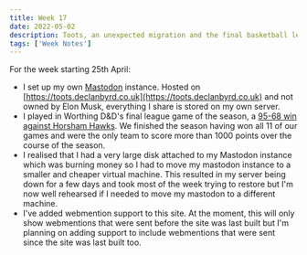 ```yaml
---
title: Week 17
date: 2022-05-02
description: Toots, an unexpected migration and the final basketball league game of the season.
tags: ['Week Notes']
---
```


For the week starting 25th April:

- I set up my own [Mastodon](https://joinmastodon.org/) instance. Hosted on [https://toots.declanbyrd.co.uk](https://toots.declanbyrd.co.uk) and not owned by Elon Musk, everything I share is stored on my own server.
- I played in Worthing D&D's final league game of the season, a [95-68 win against Horsham Hawks](https://www.basketballsussex.co.uk/match/31514920.html). We finished the season having won all 11 of our games and were the only team to score more than 1000 points over the course of the season.
- I realised that I had a very large disk attached to my Mastodon instance which was burning money so I had to move my mastodon instance to a smaller and cheaper virtual machine. This resulted in my server being down for a few days and took most of the week trying to restore but I'm now well rehearsed if I needed to move my mastodon to a different machine.
- I've added webmention support to this site. At the moment, this will only show webmentions that were sent before the site was last built but I'm planning on adding support to include webmentions that were sent since the site was last built too.
